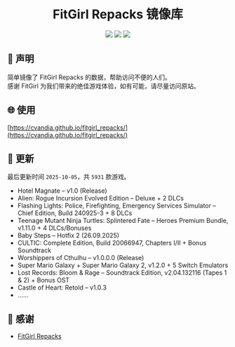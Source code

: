 ﻿<div align="center">

# FitGirl Repacks 镜像库

![](https://count.getloli.com/get/@fitgirl_repacks?theme=booru-lewd)
![](https://img.shields.io/badge/ci-passing-brightgreen.svg?logo=github) ![](https://img.shields.io/badge/license-MIT-brightgreen.svg)

</div>

## 📜 声明
简单镜像了 FitGirl Repacks 的数据，帮助访问不便的人们。  
感谢 FitGirl 为我们带来的绝佳游戏体验，如有可能，请尽量访问原站。

## 🌐 使用
[https://cvandia.github.io/fitgirl_repacks/](https://cvandia.github.io/fitgirl_repacks/)

## 🔄 更新
最后更新时间 `2025-10-05`，共 `5931` 款游戏。
- Hotel Magnate – v1.0 (Release)
- Alien: Rogue Incursion Evolved Edition – Deluxe + 2 DLCs
- Flashing Lights: Police, Firefighting, Emergency Services Simulator – Chief Edition, Build 240925-3 + 8 DLCs
- Teenage Mutant Ninja Turtles: Splintered Fate – Heroes Premium Bundle, v1.11.0 + 4 DLCs/Bonuses
- Baby Steps – Hotfix 2 (26.09.2025)
- CULTIC: Complete Edition, Build 20066947, Chapters I/II + Bonus Soundtrack
- Worshippers of Cthulhu – v1.0.0.0 (Release)
- Super Mario Galaxy + Super Mario Galaxy 2, v1.2.0 + 5 Switch Emulators
- Lost Records: Bloom & Rage – Soundtrack Edition, v2.04.132116 (Tapes 1 & 2) + Bonus OST
- Castle of Heart: Retold – v1.0.3
- ……

## 🙏 感谢
- [FitGirl Repacks](https://fitgirl-repacks.site/)
